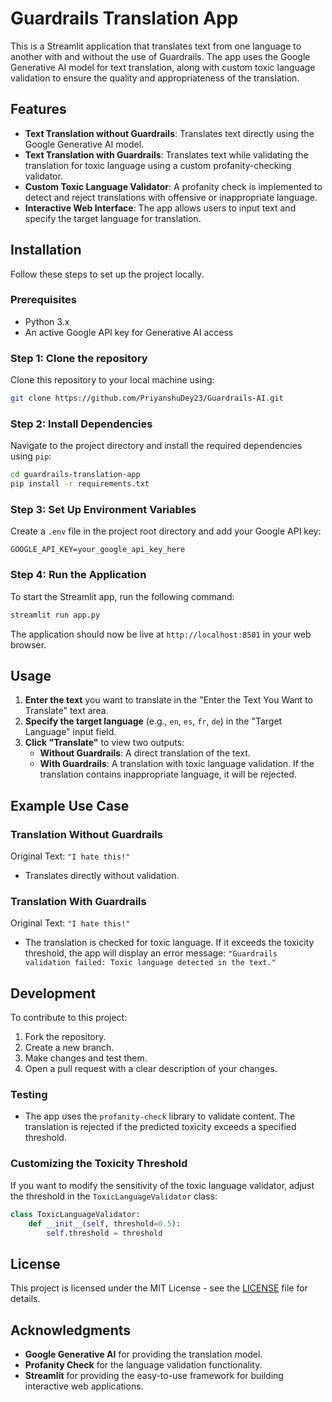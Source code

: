 
# Guardrails Translation App

This is a Streamlit application that translates text from one language to another with and without the use of Guardrails. The app uses the Google Generative AI model for text translation, along with custom toxic language validation to ensure the quality and appropriateness of the translation.

## Features

- **Text Translation without Guardrails**: Translates text directly using the Google Generative AI model.
- **Text Translation with Guardrails**: Translates text while validating the translation for toxic language using a custom profanity-checking validator.
- **Custom Toxic Language Validator**: A profanity check is implemented to detect and reject translations with offensive or inappropriate language.
- **Interactive Web Interface**: The app allows users to input text and specify the target language for translation.

## Installation

Follow these steps to set up the project locally.

### Prerequisites

- Python 3.x
- An active Google API key for Generative AI access

### Step 1: Clone the repository

Clone this repository to your local machine using:

```bash
git clone https://github.com/PriyanshuDey23/Guardrails-AI.git
```

### Step 2: Install Dependencies

Navigate to the project directory and install the required dependencies using `pip`:

```bash
cd guardrails-translation-app
pip install -r requirements.txt
```

### Step 3: Set Up Environment Variables

Create a `.env` file in the project root directory and add your Google API key:

```env
GOOGLE_API_KEY=your_google_api_key_here
```

### Step 4: Run the Application

To start the Streamlit app, run the following command:

```bash
streamlit run app.py
```

The application should now be live at `http://localhost:8501` in your web browser.

## Usage

1. **Enter the text** you want to translate in the "Enter the Text You Want to Translate" text area.
2. **Specify the target language** (e.g., `en`, `es`, `fr`, `de`) in the "Target Language" input field.
3. **Click "Translate"** to view two outputs:
   - **Without Guardrails**: A direct translation of the text.
   - **With Guardrails**: A translation with toxic language validation. If the translation contains inappropriate language, it will be rejected.

## Example Use Case

### Translation Without Guardrails

Original Text: `"I hate this!"`

- Translates directly without validation.

### Translation With Guardrails

Original Text: `"I hate this!"`

- The translation is checked for toxic language. If it exceeds the toxicity threshold, the app will display an error message: `"Guardrails validation failed: Toxic language detected in the text."`

## Development

To contribute to this project:

1. Fork the repository.
2. Create a new branch.
3. Make changes and test them.
4. Open a pull request with a clear description of your changes.

### Testing

- The app uses the `profanity-check` library to validate content. The translation is rejected if the predicted toxicity exceeds a specified threshold.

### Customizing the Toxicity Threshold

If you want to modify the sensitivity of the toxic language validator, adjust the threshold in the `ToxicLanguageValidator` class:

```python
class ToxicLanguageValidator:
    def __init__(self, threshold=0.5):
        self.threshold = threshold
```

## License

This project is licensed under the MIT License - see the [LICENSE](LICENSE) file for details.

## Acknowledgments

- **Google Generative AI** for providing the translation model.
- **Profanity Check** for the language validation functionality.
- **Streamlit** for providing the easy-to-use framework for building interactive web applications.

